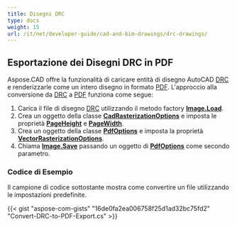 ```yaml
---
title: Disegni DRC
type: docs
weight: 15
url: /it/net/developer-guide/cad-and-bim-drawings/drc-drawings/
---
```


## **Esportazione dei Disegni DRC in PDF**

Aspose.CAD offre la funzionalità di caricare entità di disegno AutoCAD [DRC](https://docs.fileformat.com/3d/drc/) e renderizzarle come un intero disegno in formato [PDF](https://docs.fileformat.com/pdf/). L'approccio alla conversione da [DRC](https://docs.fileformat.com/3d/drc/) a [PDF](https://docs.fileformat.com/pdf/) funziona come segue:

1. Carica il file di disegno [DRC](https://docs.fileformat.com/3d/drc/) utilizzando il metodo factory [**Image.Load**](https://reference.aspose.com/cad/net/aspose.cad.image/load/methods/2).
1. Crea un oggetto della classe [**CadRasterizationOptions**](https://reference.aspose.com/cad/net/aspose.cad.imageoptions/cadrasterizationoptions) e imposta le proprietà [**PageHeight**](https://reference.aspose.com/cad/net/aspose.cad.imageoptions/vectorrasterizationoptions/properties/pageheight) e [**PageWidth**](https://reference.aspose.com/cad/net/aspose.cad.imageoptions/vectorrasterizationoptions/properties/pagewidth).
1. Crea un oggetto della classe [**PdfOptions**](https://reference.aspose.com/cad/net/aspose.cad.imageoptions/pdfoptions) e imposta la proprietà [**VectorRasterizationOptions**](https://reference.aspose.com/cad/net/aspose.cad.imageoptions/vectorrasterizationoptions).
1. Chiama [**Image.Save**](https://reference.aspose.com/cad/net/aspose.cad/image/methods/save/index) passando un oggetto di [**PdfOptions**](https://reference.aspose.com/cad/net/aspose.cad.imageoptions/pdfoptions) come secondo parametro.

### Codice di Esempio

Il campione di codice sottostante mostra come convertire un file utilizzando le impostazioni predefinite.


{{< gist "aspose-com-gists" "16de0fa2ea006758f25d1ad32bc75fd2" "Convert-DRC-to-PDF-Export.cs" >}}

